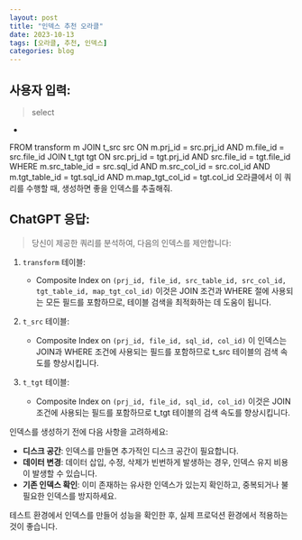 ```yaml
---
layout: post
title: "인덱스 추천 오라클"
date: 2023-10-13
tags: [오라클, 추천, 인덱스]
categories: blog
---
```


## 사용자 입력:
> select
*
FROM  transform m
JOIN t_src src ON m.prj_id = src.prj_id AND m.file_id = src.file_id
JOIN t_tgt tgt ON src.prj_id = tgt.prj_id AND src.file_id = tgt.file_id 
WHERE
  m.src_table_id = src.sql_id
  AND m.src_col_id = src.col_id
  AND m.tgt_table_id = tgt.sql_id
  AND m.map_tgt_col_id = tgt.col_id  오라클에서 이 쿼리를 수행할 때, 생성하면 좋을 인덱스를 추출해줘.

## ChatGPT 응답:
> 당신이 제공한 쿼리를 분석하여, 다음의 인덱스를 제안합니다:

1. `transform` 테이블:
    - Composite Index on `(prj_id, file_id, src_table_id, src_col_id, tgt_table_id, map_tgt_col_id)`
      이것은 JOIN 조건과 WHERE 절에 사용되는 모든 필드를 포함하므로, 테이블 검색을 최적화하는 데 도움이 됩니다.

2. `t_src` 테이블:
    - Composite Index on `(prj_id, file_id, sql_id, col_id)`
      이 인덱스는 JOIN과 WHERE 조건에 사용되는 필드를 포함하므로 t_src 테이블의 검색 속도를 향상시킵니다.

3. `t_tgt` 테이블:
    - Composite Index on `(prj_id, file_id, sql_id, col_id)`
      이것은 JOIN 조건에 사용되는 필드를 포함하므로 t_tgt 테이블의 검색 속도를 향상시킵니다.

인덱스를 생성하기 전에 다음 사항을 고려하세요:

- **디스크 공간**: 인덱스를 만들면 추가적인 디스크 공간이 필요합니다.
- **데이터 변경**: 데이터 삽입, 수정, 삭제가 빈번하게 발생하는 경우, 인덱스 유지 비용이 발생할 수 있습니다.
- **기존 인덱스 확인**: 이미 존재하는 유사한 인덱스가 있는지 확인하고, 중복되거나 불필요한 인덱스를 방지하세요.

테스트 환경에서 인덱스를 만들어 성능을 확인한 후, 실제 프로덕션 환경에서 적용하는 것이 좋습니다.

